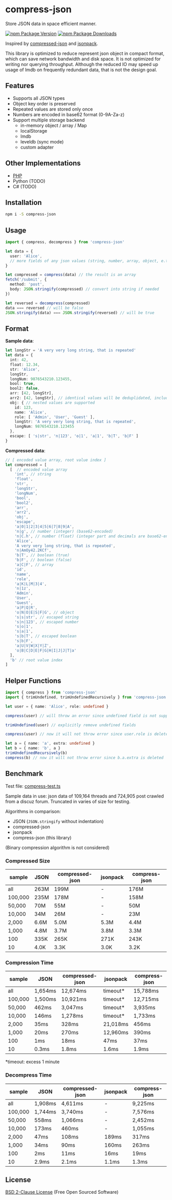 # compress-json

Store JSON data in space efficient manner.

[![npm Package Version](https://img.shields.io/npm/v/compress-json.svg)](https://www.npmjs.com/package/compress-json)
[![npm Package Downloads](https://img.shields.io/npm/dm/compress-json)](https://www.npmtrends.com/compress-json)

Inspired by [compressed-json](https://github.com/okunishinishi/node-compressed-json) and [jsonpack](https://github.com/rgcl/jsonpack).

This library is optimized to reduce represent json object in compact format, which can save network bandwidth and disk space.
It is not optimized for writing nor querying throughput.
Although the reduced IO may speed up usage of lmdb on frequently redundant data, that is not the design goal.

## Features
- Supports all JSON types
- Object key order is preserved
- Repeated values are stored only once
- Numbers are encoded in base62 format (0-9A-Za-z)
- Support multiple storage backend
    - in-memory object / array / Map
    - localStorage
    - lmdb
    - leveldb (sync mode)
    - custom adapter

## Other Implementations
- [PHP](https://github.com/inkrot/php-compress-json)
- Python (TODO)
- C# (TODO)

## Installation
```bash
npm i -S compress-json
```

## Usage
```typescript
import { compress, decompress } from 'compress-json'

let data = { 
  user: 'Alice',
  // more fields of any json values (string, number, array, object, e.t.c.)
}

let compressed = compress(data) // the result is an array
fetch('/submit', {
  method: 'post',
  body: JSON.stringify(compressed) // convert into string if needed
})

let reversed = decompress(compressed)
data === reversed // will be false
JSON.stringify(data) === JSON.stringify(reversed) // will be true
```

## Format
**Sample data**:
```typescript
let longStr = 'A very very long string, that is repeated'
let data = {
  int: 42,
  float: 12.34,
  str: 'Alice',
  longStr,
  longNum: 9876543210.123455,
  bool: true,
  bool2: false,
  arr: [42, longStr],
  arr2: [42, longStr], // identical values will be deduplidated, including array and object
  obj: { // nested values are supported
    id: 123,
    name: 'Alice',
    role: [ 'Admin', 'User', 'Guest' ],
    longStr: 'A very very long string, that is repeated',
    longNum: 9876543210.123455
  },
  escape: [ 's|str', 'n|123', 'o|1', 'a|1', 'b|T', 'b|F' ]
}
```

**Compressed data**:
```typescript
// [ encoded value array, root value index ]
let compressed = [
  [  // encoded value array
    'int', // string
    'float',
    'str',
    'longStr',
    'longNum',
    'bool',
    'bool2',
    'arr',
    'arr2',
    'obj',
    'escape',
    'a|0|1|2|3|4|5|6|7|8|9|A',
    'n|g', // number (integer) (base62-encoded)
    'n|C.h', // number (float) (integer part and decimals are base62-encoded separately)
    'Alice',
    'A very very long string, that is repeated',
    'n|AmOy42.2KCf',
    'b|T', // boolean (true)
    'b|F', // boolean (false)
    'a|C|F', // array
    'id',
    'name',
    'role',
    'a|K|L|M|3|4',
    'n|1z',
    'Admin',
    'User',
    'Guest',
    'a|P|Q|R',
    'o|N|O|E|S|F|G', // object
    's|s|str', // escaped string
    's|n|123', // escaped number
    's|o|1',
    's|a|1',
    's|b|T', // escaped boolean
    's|b|F',
    'a|U|V|W|X|Y|Z',
    'o|B|C|D|E|F|G|H|I|J|J|T|a'
  ],
  'b' // root value index
]
```

## Helper Functions
```typescript
import { compress } from 'compress-json'
import { trimUndefined, trimUndefinedRecursively } from 'compress-json'

let user = { name: 'Alice', role: undefined }

compress(user) // will throw an error since undefined field is not supported

trimUndefined(user) // explicitly remove undefined fields

compress(user) // now it will not throw error since user.role is deleted

let a = { name: 'a', extra: undefined }
let b = { name: 'b', a }
trimUndefinedRecursively(b)
compress(b) // now it will not throw error since b.a.extra is deleted
```

## Benchmark

Test file: [compress-test.ts](./test/compress-test.ts)

Sample data in use: json data of 109,164 threads and 724,905 post crawled from a discuz forum. Truncated in varies of size for testing.

Algorithms in comparison:
- JSON  (`JSON.stringify` without indentation)
- compressed-json
- jsonpack
- compress-json (this library)

(Binary compression algorithm is not considered)

### Compressed Size
| sample  | JSON | compressed-json | jsonpack | **compress-json** |
|---|---|---|---|---|
|     all | 263M | 199M |    - | 176M |
| 100,000 | 235M | 178M |    - | 158M |
|  50,000 |  70M |  55M |    - |  50M |
|  10,000 |  34M |  26M |    - |  23M |
|   2,000 | 6.6M | 5.0M | 5.3M | 4.4M |
|   1,000 | 4.8M | 3.7M | 3.8M | 3.3M |
|     100 | 335K | 265K | 271K | 243K |
|      10 | 4.0K | 3.3K | 3.0K | 3.2K |

### Compression Time
| sample  | JSON | compressed-json | jsonpack | **compress-json** |
|---|---|---|---|---|
|     all | 1,654ms | 12,674ms | timeout* | 15,788ms |
| 100,000 | 1,500ms | 10,921ms | timeout* | 12,715ms |
|  50,000 |   462ms |  3,047ms | timeout* |  3,935ms |
|  10,000 |   146ms |  1,278ms | timeout* |  1,733ms |
|   2,000 |    35ms |    328ms | 21,018ms |    456ms |
|   1,000 |    20ms |    270ms | 12,960ms |    390ms |
|     100 |     1ms |     18ms |     47ms |     37ms |
|      10 |   0.3ms |    1.8ms |    1.6ms |    1.9ms |

*timeout: excess 1 minute

### Decompress Time
| sample  | JSON | compressed-json | jsonpack | **compress-json** |
|---|---|---|---|---|
|     all | 1,908ms | 4,611ms |     - | 9,225ms |
| 100,000 | 1,744ms | 3,740ms |     - | 7,576ms |
|  50,000 |   558ms | 1,066ms |     - | 2,452ms |
|  10,000 |   173ms |   460ms |     - | 1,055ms |
|   2,000 |    47ms |   108ms | 189ms |   317ms |
|   1,000 |    34ms |    90ms | 160ms |   263ms |
|     100 |     2ms |    11ms |  16ms |    19ms |
|      10 |   2.9ms |   2.1ms | 1.1ms |   1.3ms |

## License
[BSD 2-Clause License](./LICENSE) (Free Open Sourced Software)
